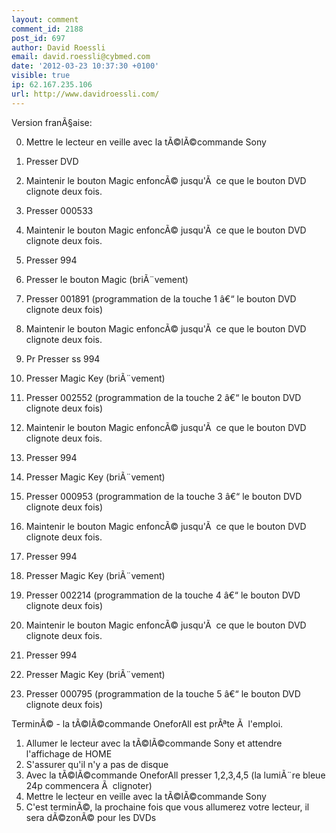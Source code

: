 ```yaml
---
layout: comment
comment_id: 2188
post_id: 697
author: David Roessli
email: david.roessli@cybmed.com
date: '2012-03-23 10:37:30 +0100'
visible: true
ip: 62.167.235.106
url: http://www.davidroessli.com/
---
```

Version franÃ§aise:


0. Mettre le lecteur en veille avec la tÃ©lÃ©commande Sony

1. Presser DVD 
2. Maintenir le bouton Magic enfoncÃ© jusqu'Ã  ce que le bouton DVD clignote deux fois. 
3. Presser 000533 

4. Maintenir le bouton Magic enfoncÃ© jusqu'Ã  ce que le bouton DVD clignote deux fois. 
5. Presser 994 
6. Presser le bouton Magic (briÃ¨vement) 
7. Presser 001891 (programmation de la touche 1 â€“ le bouton DVD clignote deux fois) 

8. Maintenir le bouton Magic enfoncÃ© jusqu'Ã  ce que le bouton DVD clignote deux fois. 
9. Pr Presser ss 994 
10. Presser Magic Key (briÃ¨vement) 
11. Presser 002552 (programmation de la touche 2 â€“ le bouton DVD clignote deux fois) 

12. Maintenir le bouton Magic enfoncÃ© jusqu'Ã  ce que le bouton DVD clignote deux fois. 
13. Presser 994 
14. Presser Magic Key (briÃ¨vement) 
15. Presser 000953 (programmation de la touche 3 â€“ le bouton DVD clignote deux fois) 

16. Maintenir le bouton Magic enfoncÃ© jusqu'Ã  ce que le bouton DVD clignote deux fois. 
17. Presser 994 
18. Presser Magic Key (briÃ¨vement) 
19. Presser 002214 (programmation de la touche 4 â€“ le bouton DVD clignote deux fois) 

20. Maintenir le bouton Magic enfoncÃ© jusqu'Ã  ce que le bouton DVD clignote deux fois.
21. Presser 994 
22. Presser Magic Key (briÃ¨vement) 
23. Presser 000795 (programmation de la touche 5 â€“ le bouton DVD clignote deux fois) 

TerminÃ© - la tÃ©lÃ©commande OneforAll est prÃªte Ã  l'emploi.

1. Allumer le lecteur avec la tÃ©lÃ©commande Sony et attendre l'affichage de HOME
2. S'assurer qu'il n'y a pas de disque
3. Avec la tÃ©lÃ©commande OneforAll presser 1,2,3,4,5 (la lumiÃ¨re bleue 24p commencera Ã  clignoter)
4. Mettre le lecteur en veille avec la tÃ©lÃ©commande Sony
5. C'est terminÃ©, la prochaine fois que vous allumerez votre lecteur, il sera dÃ©zonÃ© pour les DVDs
